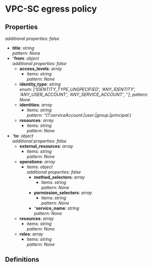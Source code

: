 # VPC-SC egress policy

<!-- markdownlint-disable MD036 -->

## Properties

*additional properties: false*

- **title**: *string*
  <br>*pattern: None*
- ⁺**from**: *object*
  <br>*additional properties: false*
  - **access_levels**: *array*
    - items: *string*
      <br>*pattern: None*
  - **identity_type**: *string*
    <br>*enum: ['IDENTITY_TYPE_UNSPECIFIED', 'ANY_IDENTITY', 'ANY_USER_ACCOUNT', 'ANY_SERVICE_ACCOUNT', '']*, *pattern: None*
  - **identities**: *array*
    - items: *string*
      <br>*pattern: ^(?:serviceAccount:|user:|group:|principal:)*
  - **resources**: *array*
    - items: *string*
      <br>*pattern: None*
- ⁺**to**: *object*
  <br>*additional properties: false*
  - **external_resources**: *array*
    - items: *string*
      <br>*pattern: None*
  - **operations**: *array*
    - items: *object*
      <br>*additional properties: false*
      - **method_selectors**: *array*
        - items: *string*
          <br>*pattern: None*
      - **permission_selectors**: *array*
        - items: *string*
          <br>*pattern: None*
      - ⁺**service_name**: *string*
        <br>*pattern: None*
  - **resources**: *array*
    - items: *string*
      <br>*pattern: None*
  - **roles**: *array*
    - items: *string*
      <br>*pattern: None*

## Definitions


